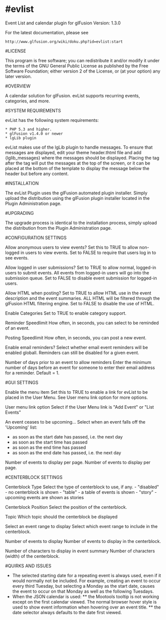 #evlist
======

Event List and calendar plugin for glFusion
Version: 1.3.0

For the latest documentation, please see

	http://www.glfusion.org/wiki/doku.php?id=evlist:start

#LICENSE

This program is free software; you can redistribute it and/or modify it under
the terms of the GNU General Public License as published by the Free Software
Foundation; either version 2 of the License, or (at your option) any later
version.

#OVERVIEW

A calendar solution for glFusion. evList supports recurring events, 
categories, and more.

#SYSTEM REQUIREMENTS

evList has the following system requirements:

    * PHP 5.3 and higher.
    * glFusion v1.4.0 or newer
    * lgLib plugin

evList makes use of the lgLib plugin to handle messages. To ensure that 
messages are displayed, edit your theme header.thtml file and add
    {lglib_messages}
where the messages should be displayed. Placing the tag after the <body> tag
will put the messages at the top of the screen, or it can be placed at the
bottom of the template to display the message below the header but before any
content.

#INSTALLATION

The evList  Plugin uses the glFusion automated plugin installer.
Simply upload the distribution using the glFusion plugin installer located in
the Plugin Administration page.

#UPGRADING

The upgrade process is identical to the installation process, simply upload
the distribution from the Plugin Administration page.

#CONFIGURATION SETTINGS

Allow anonymous users to view events?
    Set this to TRUE to allow non-logged in users to view events.  Set to
    FALSE to require that users log in to see events.

Allow logged in user submissions?
    Set to TRUE to allow normal, logged-in users to submit events. All events
    from logged-in users will go into the submission queue.
    Set to FALSE to disable event submission for logged-in users.

Allow HTML when posting?
    Set to TRUE to allow HTML use in the event description and the event
    summaries.  ALL HTML will be filtered through the glFusion HTML filtering
    engine.  Set to FALSE to disable the use of HTML.

Enable Categories
    Set to TRUE to enable category support.

Reminder Speedlimit
    How often, in seconds, you can select to be reminded of an event.

Posting Speedlimit
    How often, in seconds, you can post a new event.

Enable email reminders?
    Select whether email event reminders will be enabled globall.
    Reminders can still be disabled for a given event.

Number of days prior to an event to allow reminders
    Enter the minimum number of days before an event for someone to 
    enter their email address for a reminder. Default = 1.

#GUI SETTINGS

Enable the menu item
    Set this to TRUE to enable a link for evList to be placed in the User Menu.
    See User menu link option for more options.

User menu link option
    Select if the User Menu link is "Add Event" or "List Events"

An event ceases to be upcoming...
	Select when an event falls off the 'Upcoming' list:
  - as soon as the start date has passed, i.e. the next day
  - as soon as the start time has passed
  - as soon as the end time has passed
  - as soon as the end date has passed, i.e. the next day

Number of events to display per page.
	Number of events to display per page.

#CENTERBLOCK SETTINGS

Centerblock Type
    Select the type of centerblock to use, if any.
    - "disabled" - no centerblock is shown
    - "table" - a table of events is shown
    - "story" - upcoming events are shown as stories

Centerblock Position
    Select the position of the centerblock.

Topic
    Which topic should the centerblock be displayed

Select an event range to display
    Select which event range to include in the centerblock.

Number of events to display
    Number of events to display in the centerblock.

Number of characters to display in event summary
    Number of characters (width) of the centerblock.


#QUIRKS AND ISSUES
* The selected starting date for a repeating event is always used, even if it
would normally not be included.  For example, creating an event to occur
every third Tuesday, but selecting a Monday as the start date, causes the
event to occur on that Monday as well as the following Tuesdays.
* When the JSON calendar is used:
** the Mootools tooltip is not working except on the first calendar viewed. The normal browser hover style is used to show event information when hovering over an event title.
** the date selector always defaults to the date first viewed.
